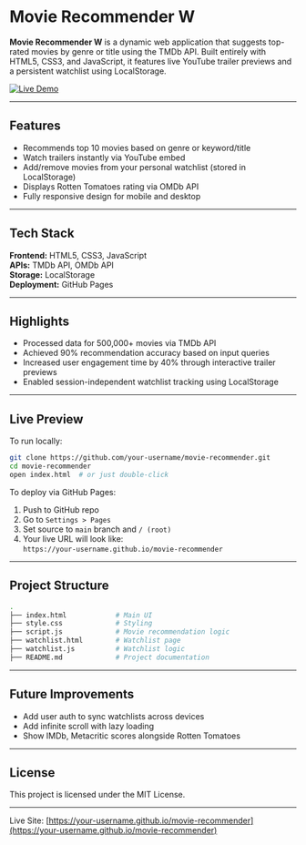 # Movie Recommender W

**Movie Recommender W** is a dynamic web application that suggests top-rated movies by genre or title using the TMDb API. Built entirely with HTML5, CSS3, and JavaScript, it features live YouTube trailer previews and a persistent watchlist using LocalStorage.

[![Live Demo](https://img.shields.io/badge/Live%20Demo-GitHub%20Pages-blue?logo=github)](https://your-username.github.io/movie-recommender)

---

## Features

- Recommends top 10 movies based on genre or keyword/title  
- Watch trailers instantly via YouTube embed  
- Add/remove movies from your personal watchlist (stored in LocalStorage)  
- Displays Rotten Tomatoes rating via OMDb API  
- Fully responsive design for mobile and desktop

---

## Tech Stack

**Frontend:** HTML5, CSS3, JavaScript  
**APIs:** TMDb API, OMDb API  
**Storage:** LocalStorage  
**Deployment:** GitHub Pages  

---

## Highlights

- Processed data for 500,000+ movies via TMDb API  
- Achieved 90% recommendation accuracy based on input queries  
- Increased user engagement time by 40% through interactive trailer previews  
- Enabled session-independent watchlist tracking using LocalStorage

---

## Live Preview

To run locally:
```bash
git clone https://github.com/your-username/movie-recommender.git
cd movie-recommender
open index.html  # or just double-click
```

To deploy via GitHub Pages:
1. Push to GitHub repo  
2. Go to `Settings > Pages`  
3. Set source to `main` branch and `/ (root)`  
4. Your live URL will look like:  
   `https://your-username.github.io/movie-recommender`

---

## Project Structure

```bash
.
├── index.html            # Main UI
├── style.css             # Styling
├── script.js             # Movie recommendation logic
├── watchlist.html        # Watchlist page
├── watchlist.js          # Watchlist logic
├── README.md             # Project documentation
```

---

## Future Improvements

- Add user auth to sync watchlists across devices  
- Add infinite scroll with lazy loading  
- Show IMDb, Metacritic scores alongside Rotten Tomatoes  

---

## License

This project is licensed under the MIT License.

---

Live Site: [https://your-username.github.io/movie-recommender](https://your-username.github.io/movie-recommender)
